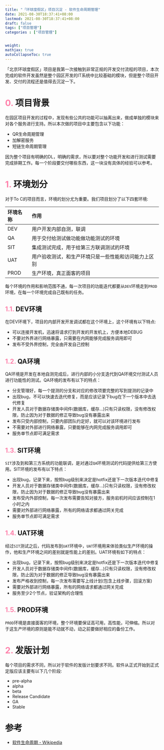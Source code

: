 ```yaml
---
title: "「环球度假区」项目沉淀 - 软件生命周期管理"
date: 2021-08-30T18:37:41+08:00
lastmod: 2021-08-30T18:37:41+08:00
draft: false
tags: ["项目管理"]
categories : ["项目管理"]


weight:
mathjax: true
autoCollapseToc: true
---
```


「北京环球度假区」项目是我第一次接触到非常正规的开发交付流程的项目，本次完成的软件开发虽然是整个园区开发的IT系统中比较基础的模块，但是整个项目开发、交付的流程还是值得去沉淀一下。


# <span style="color:#FF82AB"> 0.</span> 项目背景

在园区项目开发的过程中，发现有些公共的功能可以抽离出来，做成单独的模块来对各个服务进行支持。所以本次做的项目中主要包含以下功能：

- QR生命周期管理
- 加解密服务
- 短链生命周期管理

因为整个项目有明确的DL，明确的需求，所以要对整个功能开发和进行测试需要完成排期工作。每一个阶段要交付哪些东西，这一块没有具体的经验可以参考。

# <span style="color:#FF82AB"> 1.</span> 环境划分

对于To C的项目而言，环境的划分尤为重要。我们项目划分了以下四套环境:

|环境名称|作用|
|:---|:---|
|DEV|用户开发内部自测，联调|
|QA|用于交付给测试做功能做功能测试的环境|
|SIT|集成测试完成，用于给第三方联调测试的环境|
|UAT|用户验收测试，和生产环境只是一些性能和访问能力上区别|
|PROD|生产环境，真正面客的项目|

每个环境的作用和影响范围不通，每一次项目的功能迭代都要从`DEV`环境走到`PROD`环境，在每一个环境完成自己既有的任务。

## <span style="color:#FF82AB"> 1.1.</span> DEV环境

在DEV环境下，项目的内部开发开发调试都在这个环境上，这个环境有以下特点:

- 可以连接开发机，迅速将请求打到开发的开发机上，方便本地DEBUG
- 不要对外界进行网络暴露，只需要在内网能够完成服务调用即可
- 发布不受外界控制，完全由开发自己控制

## <span style="color:#FF82AB"> 1.2.</span> QA环境

QA环境是开发在本地自测完成后，进行内部的小分支迭代到QA环境交付测试人员进行功能性的测试。QA环境的发布有以下的特点：

- 分支管理好，每一个提测的分支和对应的修改项要完整的写到提测的记录中
- 出现bug，不可以快速去迭代修复，而是应该记录下bug在下一个版本中去迭代修复
- 开发人员对于数据存储类中间件(数据库，缓存...)只有只读权限，没有修改权限，防止因为对于数据的修正导致bug没有暴露出来
- 发布只受内部控制，只要内部团队约定好，就可以对该环境进行发布
- 不需要对外部进行网络暴露，只要能够在内网完成服务调用即可
- 服务单节点即可满足需求

## <span style="color:#FF82AB"> 1.3.</span> SIT环境

`SIT`涉及到和第三方系统的功能联调，是对通过`QA`环境测试的代码提供给第三方使用。SIT环境的发布有以下特点：

- 出现bug，记录下来，按照bug级别来决定是hotfix还是下一次版本迭代中修复
- 开发人员对于数据存储类中间件(数据库，缓存...)只有只读权限，没有修改权限，防止因为对于数据的修正导致bug没有暴露出来
- 发布受内外部控制，每一次发布需要告知对接方，服务宕机时间应该控制在1小时之内
- 需要对外部进行网络暴露，所有的网络请求都通过网关完成
- 服务单节点即可满足需求

## <span style="color:#FF82AB"> 1.4.</span> UAT环境

经过`SIT`测试之后，代码发布到`UAT`环境中，`UAT`环境用来体验类似生产环境的操作，他和生产环境之间的差别就是性能上的差别。UAT环境有如下的特点：

- 出现bug，记录下来，按照bug级别来决定是hotfix还是下一次版本迭代中修复
- 开发人员对于数据存储类中间件(数据库，缓存...)只有只读权限，没有修改权限，防止因为对于数据的修正导致bug没有暴露出来
- 发布严格收到控制，每一次发布需要写上线计划(包含上线步骤，回滚方案)
- 需要对外部进行网络暴露，所有的网络请求都通过网关完成
- 服务至少2个节点，验证架构的合理性

## <span style="color:#FF82AB"> 1.5.</span> PROD环境

`PROD`环境是直接面客的环境，整个环境要保证高可用，高性能，可伸缩。所以对于这生产环境的原则是能不动就不动，动之前要做好相应的备份工作。

# <span style="color:#FF82AB"> 2.</span> 发版计划

每个项目的需求不同，所以对于软件的发版计划要求不同。软件从正式开始到正式定版应该主要有以下几个阶段:

- pre-alpha
- alpha
- beta
- Release Candidate
- GA
- Stable


# 参考

 - [软件生命周期 - Wikipedia](https://zh.wikipedia.org/wiki/%E8%BB%9F%E4%BB%B6%E7%89%88%E6%9C%AC%E9%80%B1%E6%9C%9F)


